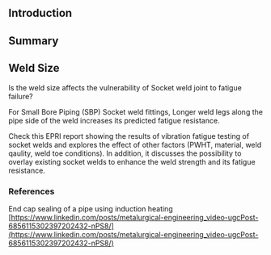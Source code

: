 ## Introduction


## Summary




## Weld Size
Is the weld size affects the vulnerability of Socket weld joint to fatigue failure?
 
For Small Bore Piping (SBP) Socket weld fittings, Longer weld legs along the pipe side of the weld increases its predicted fatigue resistance.
 
Check this EPRI report showing the results of vibration fatigue testing of socket welds and explores the effect of other factors (PWHT, material, weld qaulity, weld toe conditions).
In addition, it discusses the possibility to overlay existing socket welds to enhance the weld strength and its fatigue resistance.



### References

End cap sealing of a pipe using induction heating
[https://www.linkedin.com/posts/metalurgical-engineering_video-ugcPost-6856115302397202432-nPS8/](https://www.linkedin.com/posts/metalurgical-engineering_video-ugcPost-6856115302397202432-nPS8/)


